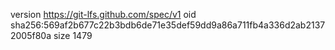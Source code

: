 version https://git-lfs.github.com/spec/v1
oid sha256:569af2b677c22b3bdb6de71e35def59dd9a86a711fb4a336d2ab21372005f80a
size 1479

